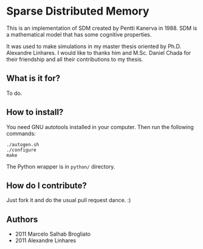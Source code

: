 Sparse Distributed Memory
=========================

This is an implementation of SDM created by Pentti Kanerva in 1988. SDM is a mathematical model that has some cognitive properties.

It was used to make simulations in my master thesis oriented by Ph.D. Alexandre Linhares. I would like to thanks him and M.Sc. Daniel Chada for their friendship and all their contributions to my thesis.

What is it for?
---------------

To do.

How to install?
---------------

You need GNU autotools installed in your computer. Then run the following commands:

    ./autogen.sh
	./configure
	make

The Python wrapper is in `python/` directory.

How do I contribute?
--------------------

Just fork it and do the usual pull request dance. :)

Authors
-------

* 2011 Marcelo Salhab Brogliato
* 2011 Alexandre Linhares
